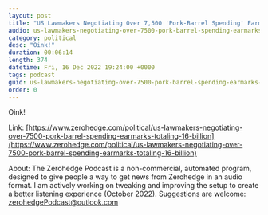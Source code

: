 ```yaml
---
layout: post
title: "US Lawmakers Negotiating Over 7,500 'Pork-Barrel Spending' Earmarks Totaling $16 Billion For Spending Bill "
audio: us-lawmakers-negotiating-over-7500-pork-barrel-spending-earmarks-totaling-16-billion-0
category: political
desc: "Oink!"
duration: 00:06:14
length: 374
datetime: Fri, 16 Dec 2022 19:24:00 +0000
tags: podcast
guid: us-lawmakers-negotiating-over-7500-pork-barrel-spending-earmarks-totaling-16-billion-0
order: 0
---
```

Oink!

Link: [https://www.zerohedge.com/political/us-lawmakers-negotiating-over-7500-pork-barrel-spending-earmarks-totaling-16-billion](https://www.zerohedge.com/political/us-lawmakers-negotiating-over-7500-pork-barrel-spending-earmarks-totaling-16-billion)

About: The Zerohedge Podcast is a non-commercial, automated program, designed to give people a way to get news from Zerohedge in an audio format.  I am actively working on tweaking and improving the setup to create a better listening experience (October 2022).  Suggestions are welcome: [zerohedgePodcast@outlook.com](mailto:zerohedgePodcast@outlook.com)